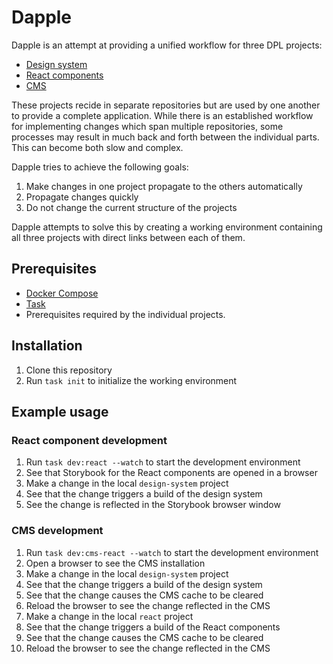 # Dapple

Dapple is an attempt at providing a unified workflow for three DPL projects:

- [Design system](https://github.com/danskernesdigitalebibliotek/dpl-design-system)
- [React components](https://github.com/danskernesdigitalebibliotek/dpl-react)
- [CMS]((https://github.com/danskernesdigitalebibliotek/dpl-cms))

These projects recide in separate repositories but are used by one another to 
provide a complete application. While there is an established workflow for
implementing changes which span multiple repositories, some processes may
result in much back and forth between the individual parts. This can become
both slow and complex.

Dapple tries to achieve the following goals:

1. Make changes in one project propagate to the others automatically
2. Propagate changes quickly
3. Do not change the current structure of the projects

Dapple attempts to solve this by creating a working environment containing all
three projects with direct links between each of them.

## Prerequisites

- [Docker Compose](https://docs.docker.com/compose/install/)
- [Task](https://taskfile.dev/#/installation)
- Prerequisites required by the individual projects.

## Installation

1. Clone this repository
2. Run `task init` to initialize the working environment

## Example usage

### React component development

1. Run `task dev:react --watch` to start the development environment
2. See that Storybook for the React components are opened in a browser
3. Make a change in the local `design-system` project
4. See that the change triggers a build of the design system
5. See the change is reflected in the Storybook browser window

### CMS development

1. Run `task dev:cms-react --watch` to start the development environment
2. Open a browser to see the CMS installation
3. Make a change in the local `design-system` project
4. See that the change triggers a build of the design system
5. See that the change causes the CMS cache to be cleared
6. Reload the browser to see the change reflected in the CMS
7. Make a change in the local `react` project
8. See that the change triggers a build of the React components
9. See that the change causes the CMS cache to be cleared
10. Reload the browser to see the change reflected in the CMS